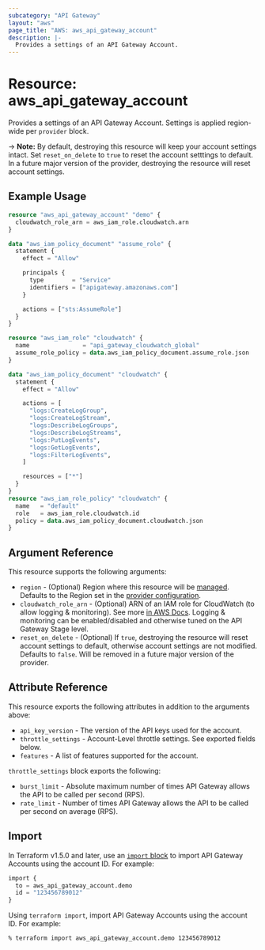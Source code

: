 ```yaml
---
subcategory: "API Gateway"
layout: "aws"
page_title: "AWS: aws_api_gateway_account"
description: |-
  Provides a settings of an API Gateway Account.
---
```


# Resource: aws_api_gateway_account

Provides a settings of an API Gateway Account. Settings is applied region-wide per `provider` block.

-> **Note:** By default, destroying this resource will keep your account settings intact. Set `reset_on_delete` to `true` to reset the account setttings to default. In a future major version of the provider, destroying the resource will reset account settings.

## Example Usage

```terraform
resource "aws_api_gateway_account" "demo" {
  cloudwatch_role_arn = aws_iam_role.cloudwatch.arn
}

data "aws_iam_policy_document" "assume_role" {
  statement {
    effect = "Allow"

    principals {
      type        = "Service"
      identifiers = ["apigateway.amazonaws.com"]
    }

    actions = ["sts:AssumeRole"]
  }
}

resource "aws_iam_role" "cloudwatch" {
  name               = "api_gateway_cloudwatch_global"
  assume_role_policy = data.aws_iam_policy_document.assume_role.json
}

data "aws_iam_policy_document" "cloudwatch" {
  statement {
    effect = "Allow"

    actions = [
      "logs:CreateLogGroup",
      "logs:CreateLogStream",
      "logs:DescribeLogGroups",
      "logs:DescribeLogStreams",
      "logs:PutLogEvents",
      "logs:GetLogEvents",
      "logs:FilterLogEvents",
    ]

    resources = ["*"]
  }
}
resource "aws_iam_role_policy" "cloudwatch" {
  name   = "default"
  role   = aws_iam_role.cloudwatch.id
  policy = data.aws_iam_policy_document.cloudwatch.json
}
```

## Argument Reference

This resource supports the following arguments:

* `region` - (Optional) Region where this resource will be [managed](https://docs.aws.amazon.com/general/latest/gr/rande.html#regional-endpoints). Defaults to the Region set in the [provider configuration](https://registry.terraform.io/providers/hashicorp/aws/latest/docs#aws-configuration-reference).
* `cloudwatch_role_arn` - (Optional) ARN of an IAM role for CloudWatch (to allow logging & monitoring). See more [in AWS Docs](https://docs.aws.amazon.com/apigateway/latest/developerguide/how-to-stage-settings.html#how-to-stage-settings-console). Logging & monitoring can be enabled/disabled and otherwise tuned on the API Gateway Stage level.
* `reset_on_delete` - (Optional) If `true`, destroying the resource will reset account settings to default, otherwise account settings are not modified.
  Defaults to `false`.
  Will be removed in a future major version of the provider.

## Attribute Reference

This resource exports the following attributes in addition to the arguments above:

* `api_key_version` - The version of the API keys used for the account.
* `throttle_settings` - Account-Level throttle settings. See exported fields below.
* `features` - A list of features supported for the account.

`throttle_settings` block exports the following:

* `burst_limit` - Absolute maximum number of times API Gateway allows the API to be called per second (RPS).
* `rate_limit` - Number of times API Gateway allows the API to be called per second on average (RPS).

## Import

In Terraform v1.5.0 and later, use an [`import` block](https://developer.hashicorp.com/terraform/language/import) to import API Gateway Accounts using the account ID. For example:

```terraform
import {
  to = aws_api_gateway_account.demo
  id = "123456789012"
}
```

Using `terraform import`, import API Gateway Accounts using the account ID. For example:

```console
% terraform import aws_api_gateway_account.demo 123456789012
```
